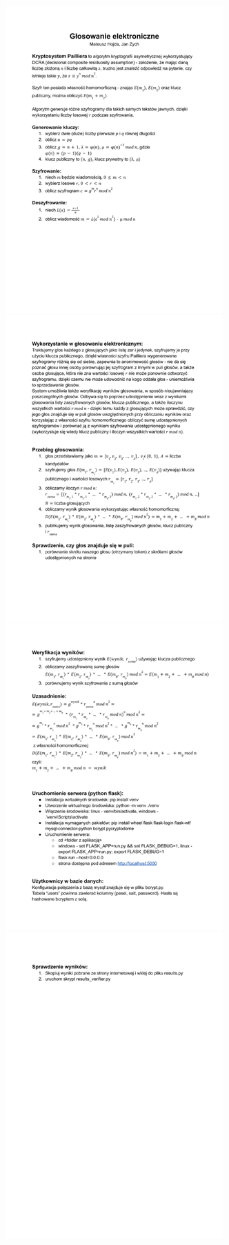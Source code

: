 ![alt text](https://raw.githubusercontent.com/matih123/evoting/main/readme/evoting-opis-1.jpg)  
![alt text](https://raw.githubusercontent.com/matih123/evoting/main/readme/evoting-opis-2.jpg)  
![alt text](https://raw.githubusercontent.com/matih123/evoting/main/readme/evoting-opis-3.jpg)  
![alt text](https://raw.githubusercontent.com/matih123/evoting/main/readme/evoting-opis-4.jpg)  
